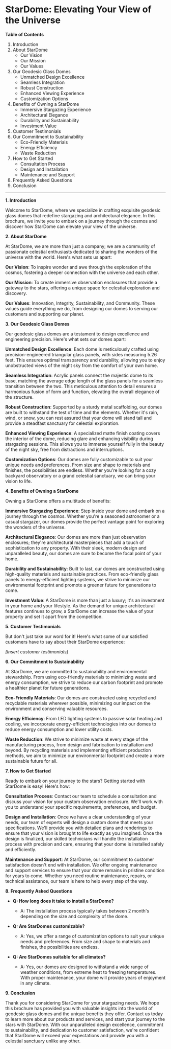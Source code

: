 # **StarDome: Elevating Your View of the Universe**

**Table of Contents**

1. Introduction
2. About StarDome
   - Our Vision
   - Our Mission
   - Our Values
3. Our Geodesic Glass Domes
   - Unmatched Design Excellence
   - Seamless Integration
   - Robust Construction
   - Enhanced Viewing Experience
   - Customization Options
4. Benefits of Owning a StarDome
   - Immersive Stargazing Experience
   - Architectural Elegance
   - Durability and Sustainability
   - Investment Value
5. Customer Testimonials
6. Our Commitment to Sustainability
   - Eco-Friendly Materials
   - Energy Efficiency
   - Waste Reduction
7. How to Get Started
   - Consultation Process
   - Design and Installation
   - Maintenance and Support
8. Frequently Asked Questions
9. Conclusion

---

**1. Introduction**

Welcome to StarDome, where we specialize in crafting exquisite geodesic glass domes that redefine stargazing and architectural elegance. In this brochure, we invite you to embark on a journey through the cosmos and discover how StarDome can elevate your view of the universe.

**2. About StarDome**

At StarDome, we are more than just a company; we are a community of passionate celestial enthusiasts dedicated to sharing the wonders of the universe with the world. Here's what sets us apart:

**Our Vision**: To inspire wonder and awe through the exploration of the cosmos, fostering a deeper connection with the universe and each other.

**Our Mission**: To create immersive observation enclosures that provide a gateway to the stars, offering a unique space for celestial exploration and discovery.

**Our Values**: Innovation, Integrity, Sustainability, and Community. These values guide everything we do, from designing our domes to serving our customers and supporting our planet.

**3. Our Geodesic Glass Domes**

Our geodesic glass domes are a testament to design excellence and engineering precision. Here's what sets our domes apart:

**Unmatched Design Excellence**: Each dome is meticulously crafted using precision-engineered triangular glass panels, with sides measuring 5.26 feet. This ensures optimal transparency and durability, allowing you to enjoy unobstructed views of the night sky from the comfort of your own home.

**Seamless Integration**: Acrylic panels connect the majestic dome to its base, matching the average edge length of the glass panels for a seamless transition between the two. This meticulous attention to detail ensures a harmonious fusion of form and function, elevating the overall elegance of the structure.

**Robust Construction**: Supported by a sturdy metal scaffolding, our domes are built to withstand the test of time and the elements. Whether it's rain, wind, or snow, you can rest assured that your dome will stand tall and provide a steadfast sanctuary for celestial exploration.

**Enhanced Viewing Experience**: A specialized matte finish coating covers the interior of the dome, reducing glare and enhancing visibility during stargazing sessions. This allows you to immerse yourself fully in the beauty of the night sky, free from distractions and interruptions.

**Customization Options**: Our domes are fully customizable to suit your unique needs and preferences. From size and shape to materials and finishes, the possibilities are endless. Whether you're looking for a cozy backyard observatory or a grand celestial sanctuary, we can bring your vision to life.

**4. Benefits of Owning a StarDome**

Owning a StarDome offers a multitude of benefits:

**Immersive Stargazing Experience**: Step inside your dome and embark on a journey through the cosmos. Whether you're a seasoned astronomer or a casual stargazer, our domes provide the perfect vantage point for exploring the wonders of the universe.

**Architectural Elegance**: Our domes are more than just observation enclosures; they're architectural masterpieces that add a touch of sophistication to any property. With their sleek, modern design and unparalleled beauty, our domes are sure to become the focal point of your home.

**Durability and Sustainability**: Built to last, our domes are constructed using high-quality materials and sustainable practices. From eco-friendly glass panels to energy-efficient lighting systems, we strive to minimize our environmental footprint and promote a greener future for generations to come.

**Investment Value**: A StarDome is more than just a luxury; it's an investment in your home and your lifestyle. As the demand for unique architectural features continues to grow, a StarDome can increase the value of your property and set it apart from the competition.

**5. Customer Testimonials**

But don't just take our word for it! Here's what some of our satisfied customers have to say about their StarDome experience:

*[Insert customer testimonials]*

**6. Our Commitment to Sustainability**

At StarDome, we are committed to sustainability and environmental stewardship. From using eco-friendly materials to minimizing waste and energy consumption, we strive to reduce our carbon footprint and promote a healthier planet for future generations.

**Eco-Friendly Materials**: Our domes are constructed using recycled and recyclable materials wherever possible, minimizing our impact on the environment and conserving valuable resources.

**Energy Efficiency**: From LED lighting systems to passive solar heating and cooling, we incorporate energy-efficient technologies into our domes to reduce energy consumption and lower utility costs.

**Waste Reduction**: We strive to minimize waste at every stage of the manufacturing process, from design and fabrication to installation and beyond. By recycling materials and implementing efficient production methods, we aim to minimize our environmental footprint and create a more sustainable future for all.

**7. How to Get Started**

Ready to embark on your journey to the stars? Getting started with StarDome is easy! Here's how:

**Consultation Process**: Contact our team to schedule a consultation and discuss your vision for your custom observation enclosure. We'll work with you to understand your specific requirements, preferences, and budget.

**Design and Installation**: Once we have a clear understanding of your needs, our team of experts will design a custom dome that meets your specifications. We'll provide you with detailed plans and renderings to ensure that your vision is brought to life exactly as you imagined. Once the design is finalized, our skilled technicians will handle the installation process with precision and care, ensuring that your dome is installed safely and efficiently.

**Maintenance and Support**: At StarDome, our commitment to customer satisfaction doesn't end with installation. We offer ongoing maintenance and support services to ensure that your dome remains in pristine condition for years to come. Whether you need routine maintenance, repairs, or technical assistance, our team is here to help every step of the way.

**8. Frequently Asked Questions**

- **Q: How long does it take to install a StarDome?**
  - A: The installation process typically takes between 2 month's depending on the size and complexity of the dome.

- **Q: Are StarDomes customizable?**
  - A: Yes, we offer a range of customization options to suit your unique needs and preferences. From size and shape to materials and finishes, the possibilities are endless.

- **Q: Are StarDomes suitable for all climates?**
  - A: Yes, our domes are designed to withstand a wide range of weather conditions, from extreme heat to freezing temperatures. With proper maintenance, your dome will provide years of enjoyment in any climate.

**9. Conclusion**

Thank you for considering StarDome for your stargazing needs. We hope this brochure has provided you with valuable insights into the world of geodesic glass domes and the unique benefits they offer. Contact us today to learn more about our products and services, and start your journey to the stars with StarDome. With our unparalleled design excellence, commitment to sustainability, and dedication to customer satisfaction, we're confident that StarDome will exceed your expectations and provide you with a celestial sanctuary unlike any other.
